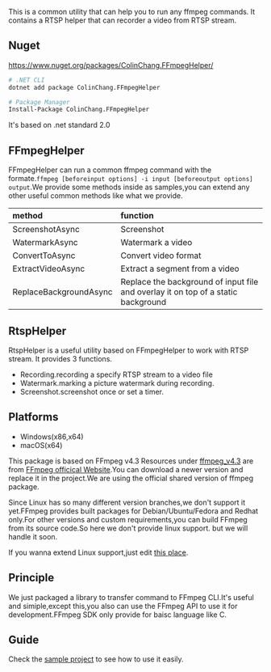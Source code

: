 This is a common utility that can help you to run any ffmpeg commands. It contains a RTSP helper that can recorder a video from RTSP stream.

## Nuget
https://www.nuget.org/packages/ColinChang.FFmpegHelper/
```sh
# .NET CLI
dotnet add package ColinChang.FFmpegHelper

# Package Manager
Install-Package ColinChang.FFmpegHelper
```
It's based on .net standard 2.0

## FFmpegHelper
FFmpegHelper can run a common ffmpeg command with the formate.`ffmpeg [beforeinput options] -i input [beforeoutput options] output`.We provide some methods inside as samples,you can extend any other useful common methods like what we provide.

method|function
:-|:-
ScreenshotAsync|Screenshot
WatermarkAsync|Watermark a video
ConvertToAsync|Convert video format
ExtractVideoAsync|Extract a segment from a video
ReplaceBackgroundAsync|Replace the background of input file and overlay it on top of a static background

## RtspHelper
RtspHelper is a useful utility based on FFmpegHelper to work with RTSP stream. It provides 3 functions.
* Recording.recording a specify RTSP stream to a video file
* Watermark.marking a picture watermark during recording.
* Screenshot.screenshot once or set a timer.

## Platforms
* Windows(x86,x64)
* macOS(x64)

This package is based on FFmpeg v4.3 Resources under [ffmpeg_v4.3](ffmpeg_v4.3) are from [FFmpeg officical Website](http://ffmpeg.org/download.html).You can download a newer version and replace it in the project.We are using the official shared version of ffmpeg package.

Since Linux has so many different version branches,we don't support it yet.FFmpeg provides built packages for Debian/Ubuntu/Fedora and Redhat only.For other versions and custom requirements,you can build FFmpeg from its source code.So here we don't provide linux support.
but we will handle it soon.

If you wanna extend Linux support,just edit [this place](https://github.com/colin-chang/FFmpegHelper/blob/master/ColinChang.FFmpegHelper/FFmpegHelper.cs#L96).

## Principle
We just packaged a library to transfer command to FFmpeg CLI.It's useful and simiple,except this,you also can use the FFmpeg API to use it for development.FFmpeg SDK only provide for baisc language like C.

## Guide
Check the [sample project](https://github.com/colin-chang/FFmpegHelper/tree/master/ColinChang.FFmpegHelper.Sample) to see how to use it easily.
